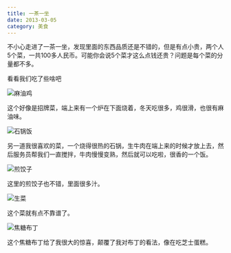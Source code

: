 ```yaml
---
title: 一茶一坐
date: 2013-03-05
category: 美食 
---
```


不小心走进了一茶一坐，发现里面的东西品质还是不错的，但是有点小贵，两个人5个菜，一共100多人民币。可能你会说5个菜才这么点钱还贵？问题是每个菜的分量都不多。
<!-- excerpt -->

看看我们吃了些啥吧

![麻油鸡](http://farm9.staticflickr.com/8243/8530517408_2483b8c172_z.jpg)

这个好像是招牌菜，端上来有一个炉在下面烧着，冬天吃很多，鸡很滑，也很有麻油味。

![石锅饭](http://farm9.staticflickr.com/8505/8530503898_9d9e0ff670_z.jpg)

另一道我很喜欢的菜，一个烧得很热的石锅，生牛肉在端上来的时候才放上去，然后服务员帮我们一直搅拌，牛肉慢慢变熟，然后就可以吃啦，很香的一个饭。

![煎饺子](http://farm9.staticflickr.com/8378/8530509392_938c0b429e_z.jpg)

这里的煎饺子也不错，里面很多汁。

![生菜](http://farm9.staticflickr.com/8519/8529403267_520be844b7_z.jpg)

这个菜就有点不靠谱了。

![焦糖布丁](http://farm9.staticflickr.com/8374/8529406451_22ebf5b528_z.jpg)

这个焦糖布丁给了我很大的惊喜，颠覆了我对布丁的看法，像在吃芝士蛋糕。
